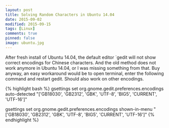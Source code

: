 ```yaml
---
layout: post
title: Solving Random Characters in Ubuntu 14.04
date: 2015-09-02
modified: 2015-09-15
tags: [Linux]
comments: true
pinned: false
image: ubuntu.jpg
---
```


After fresh install of Ubuntu 14.04, the default editor `gedit will not show correct encodings for Chinese characters. And the old method does not work anymore in Ubuntu 14.04, or I was missing something from that. Buy anyway, an easy workaround would be to open terminal, enter the following command and restart gedit. Should also work on other encodings. 

{% highlight bash %}
gsettings set org.gnome.gedit.preferences.encodings auto-detected "['GB18030', 'GB2312', 'GBK', 'UTF-8', 'BIG5', 'CURRENT', 'UTF-16']"

gsettings set org.gnome.gedit.preferences.encodings shown-in-menu "['GB18030', 'GB2312', 'GBK', 'UTF-8', 'BIG5', 'CURRENT', 'UTF-16']"
{% endhighlight %}

